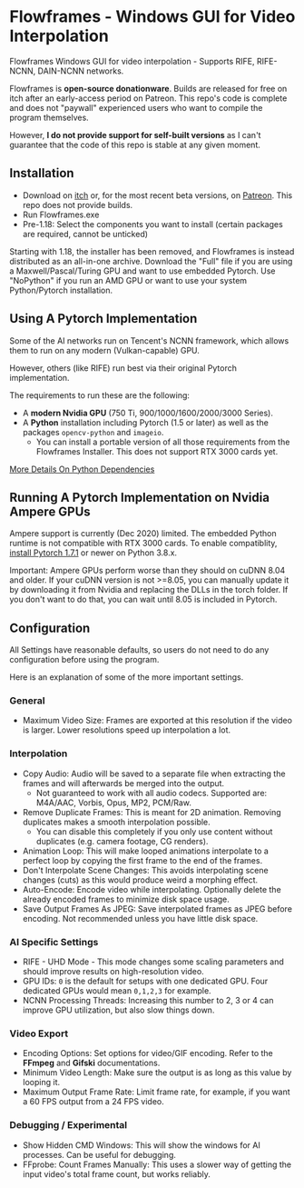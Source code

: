 # Flowframes - Windows GUI for Video Interpolation
Flowframes Windows GUI for video interpolation - Supports RIFE, RIFE-NCNN, DAIN-NCNN networks.

Flowframes is **open-source donationware**. Builds are released for free on itch after an early-access period on Patreon. This repo's code is complete and does not "paywall" experienced users who want to compile the program themselves.

However, **I do not provide support for self-built versions** as I can't guarantee that the code of this repo is stable at any given moment.



## Installation

* Download on [itch](https://nmkd.itch.io/flowframes) or, for the most recent beta versions, on [Patreon](https://www.patreon.com/n00mkrad). This repo does not provide builds.
* Run Flowframes.exe
* Pre-1.18: Select the components you want to install (certain packages are required, cannot be unticked)

Starting with 1.18, the installer has been removed, and Flowframes is instead distributed as an all-in-one archive. Download the "Full" file if you are using a Maxwell/Pascal/Turing GPU and want to use embedded Pytorch. Use "NoPython" if you run an AMD GPU or want to use your system Python/Pytorch installation.



## Using A Pytorch Implementation

Some of the AI networks run on Tencent's NCNN framework, which allows them to run on any modern (Vulkan-capable) GPU.

However, others (like RIFE) run best via their original Pytorch implementation.

The requirements to run these are the following:

* A **modern Nvidia GPU** (750 Ti, 900/1000/1600/2000/3000 Series).
* A **Python** installation including Pytorch (1.5 or later) as well as the packages `opencv-python` and `imageio`.
  * You can install a portable version of all those requirements from the Flowframes Installer. This does not support RTX 3000 cards yet.

[More Details On Python Dependencies](PythonDependencies.md)



## Running A Pytorch Implementation on Nvidia Ampere GPUs

Ampere support is currently (Dec 2020) limited. The embedded Python runtime is not compatible with RTX 3000 cards. To enable compatiblity, [install Pytorch 1.7.1](https://pytorch.org/get-started/locally/) or newer on Python 3.8.x.

Important: Ampere GPUs perform worse than they should on cuDNN 8.04 and older. If your cuDNN version is not >=8.05, you can manually update it by downloading it from Nvidia and replacing the DLLs in the torch folder. If you don't want to do that, you can wait until 8.05 is included in Pytorch.



## Configuration

All Settings have reasonable defaults, so users do not need to do any configuration before using the program.

Here is an explanation of some of the more important settings.

### General

* Maximum Video Size: Frames are exported at this resolution if the video is larger. Lower resolutions speed up interpolation a lot.

### Interpolation

* Copy Audio: Audio will be saved to a separate file when extracting the frames and will afterwards be merged into the output.
  * Not guaranteed to work with all audio codecs. Supported are: M4A/AAC, Vorbis, Opus, MP2, PCM/Raw.
* Remove Duplicate Frames: This is meant for 2D animation. Removing duplicates makes a smooth interpolation possible.
  * You can disable this completely if you only use content without duplicates (e.g. camera footage, CG renders).
* Animation Loop: This will make looped animations interpolate to a perfect loop by copying the first frame to the end of the frames.
* Don't Interpolate Scene Changes: This avoids interpolating scene changes (cuts) as this would produce weird a morphing effect.
* Auto-Encode: Encode video while interpolating. Optionally delete the already encoded frames to minimize disk space usage.
* Save Output Frames As JPEG: Save interpolated frames as JPEG before encoding. Not recommended unless you have little disk space.

### AI Specific Settings

* RIFE - UHD Mode - This mode changes some scaling parameters and should improve results on high-resolution video.
* GPU IDs: `0` is the default for setups with one dedicated GPU. Four dedicated GPUs would mean `0,1,2,3` for example.
* NCNN Processing Threads: Increasing this number to 2, 3 or 4 can improve GPU utilization, but also slow things down.

### Video Export

* Encoding Options: Set options for video/GIF encoding. Refer to the **FFmpeg** and **Gifski** documentations.
* Minimum Video Length: Make sure the output is as long as this value by looping it.
* Maximum Output Frame Rate: Limit frame rate, for example, if you want a 60 FPS output from a 24 FPS video.

### Debugging / Experimental

* Show Hidden CMD Windows: This will show the windows for AI processes. Can be useful for debugging.
* FFprobe: Count Frames Manually: This uses a slower way of getting the input video's total frame count, but works reliably. 
